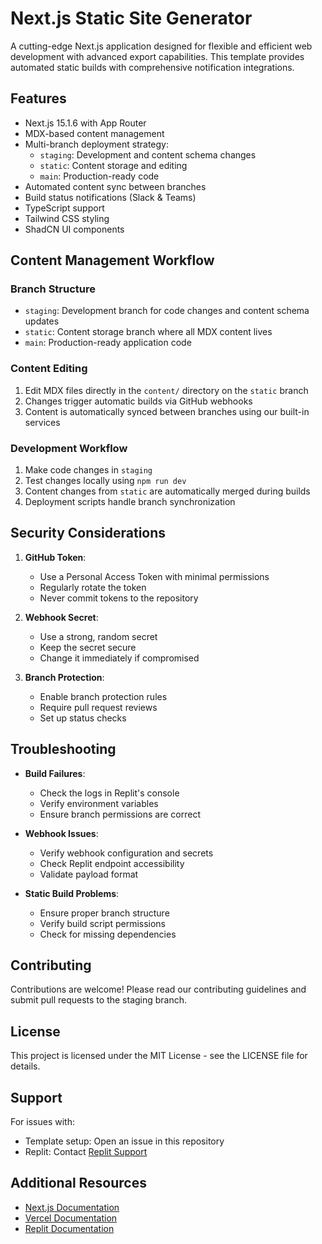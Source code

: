 # Next.js Static Site Generator

A cutting-edge Next.js application designed for flexible and efficient web development with advanced export capabilities. This template provides automated static builds with comprehensive notification integrations.

## Features

- Next.js 15.1.6 with App Router
- MDX-based content management
- Multi-branch deployment strategy:
  - `staging`: Development and content schema changes
  - `static`: Content storage and editing
  - `main`: Production-ready code
- Automated content sync between branches
- Build status notifications (Slack & Teams)
- TypeScript support
- Tailwind CSS styling
- ShadCN UI components

## Content Management Workflow

### Branch Structure
- `staging`: Development branch for code changes and content schema updates
- `static`: Content storage branch where all MDX content lives
- `main`: Production-ready application code

### Content Editing
1. Edit MDX files directly in the `content/` directory on the `static` branch
2. Changes trigger automatic builds via GitHub webhooks
3. Content is automatically synced between branches using our built-in services

### Development Workflow
1. Make code changes in `staging`
2. Test changes locally using `npm run dev`
3. Content changes from `static` are automatically merged during builds
4. Deployment scripts handle branch synchronization

## Security Considerations

1. **GitHub Token**:
   - Use a Personal Access Token with minimal permissions
   - Regularly rotate the token
   - Never commit tokens to the repository

2. **Webhook Secret**:
   - Use a strong, random secret
   - Keep the secret secure
   - Change it immediately if compromised

3. **Branch Protection**:
   - Enable branch protection rules
   - Require pull request reviews
   - Set up status checks

## Troubleshooting

- **Build Failures**: 
  - Check the logs in Replit's console
  - Verify environment variables
  - Ensure branch permissions are correct

- **Webhook Issues**: 
  - Verify webhook configuration and secrets
  - Check Replit endpoint accessibility
  - Validate payload format

- **Static Build Problems**: 
  - Ensure proper branch structure
  - Verify build script permissions
  - Check for missing dependencies

## Contributing

Contributions are welcome! Please read our contributing guidelines and submit pull requests to the staging branch.

## License

This project is licensed under the MIT License - see the LICENSE file for details.

## Support

For issues with:
- Template setup: Open an issue in this repository
- Replit: Contact [Replit Support](https://replit.com/support)

## Additional Resources

- [Next.js Documentation](https://nextjs.org/docs)
- [Vercel Documentation](https://vercel.com/docs)
- [Replit Documentation](https://docs.replit.com)